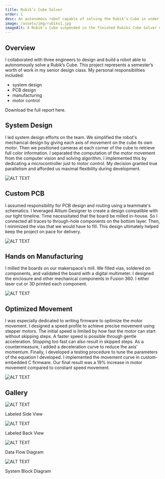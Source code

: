 ```yaml
---
title: Rubik’s Cube Solver
order: 1
desc: An autonomous robot capable of solving the Rubik’s Cube in under 5 seconds.
image: /assets/img/rubiks1.jpg
imageAlt: A Rubik's Cube suspended in the finished Rubiks Cube Solver machine
---
```


## Overview

I collaborated with three engineers to design and build a robot able to autonomously solve a Rubik’s Cube. This project represents a semester’s worth of work in my senior design class. My personal responsibilities included:

- system design
- PCB design
- manufacturing
- motor control

Download the full report here.

## System Design

I led system design efforts on the team. We simplified the robot's mechanical design by giving each axis of movement on the cube its own motor. Then we positioned cameras at each corner of the cube to retrieve full color information. I separated the computation of the motor movement from the computer vision and solving algorithm. I implemented this by dedicating a microcontroller just to motor control. My decision granted true parallelism and afforded us maximal flexibility during development.

![ALT TEXT](/assets/img/rubiks1.jpg)

## Custom PCB

I assumed responsibility for PCB design and routing using a teammate's schematics. I leveraged Altium Designer to create a design compatible with our tight timeline. Time necessitated that the board be milled in-house. So I connected all traces to through-hole components on the bottom layer. Then, I minimized the vias that we would have to fill. This design ultimately helped keep the project on pace for delivery.

![ALT TEXT](/assets/img/rubiks2.PNG)

## Hands on Manufacturing

I milled the boards on our makerspace's mill. We filled vias, soldered on components, and validated the board with a digital multimeter. I designed the enclosure and other mechanical components in Fusion 360. I either laser cut or 3D printed each component.

![ALT TEXT](/assets/img/rubiks3.jpg)

## Optimized Movement

I was especially dedicated to writing firmware to optimize the motor movement. I designed a speed profile to achieve precise movement using stepper motors. The initial speed is limited by how fast the motor can start without skipping steps. A faster speed is possible through gentle acceleration. Stopping too fast can also result in skipped steps. As a countermeasure, I added a deceleration curve to reduce the axis' momentum. Finally, I developed a testing procedure to tune the parameters of the equation I developed. I implemented the movement curve in custom-embedded C firmware. Our final result was a 19% increase in motor movement compared to constant speed movement.

![ALT TEXT](/assets/img/rubiks4.png)

## Gallery

![ALT TEXT](/assets/img/rubiks5.jpg)

Labeled Side View

![ALT TEXT](/assets/img/rubiks6.jpg)

Labeled Back View

![ALT TEXT](/assets/img/rubiks7.jpg)

Data Flow Diagram

![ALT TEXT](/assets/img/rubiks8.jpg)

System Block Diagram
